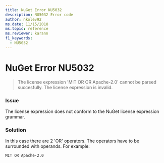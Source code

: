 ```yaml
---
title: NuGet Error NU5032
description: NU5032 Error code
author: nkolev92
ms.date: 11/15/2018
ms.topic: reference
ms.reviewer: karann
f1_keywords: 
  - NU5032
---
```


# NuGet Error NU5032
> The license expression 'MIT OR OR Apache-2.0' cannot be parsed succesfully. The license expression is invalid.

### Issue

The license expression does not conform to the NuGet license expression grammar.

### Solution

In this case there are 2 'OR' operators. The operators have to be surrounded with operands. 
For example:

```
MIT OR Apache-2.0
```
